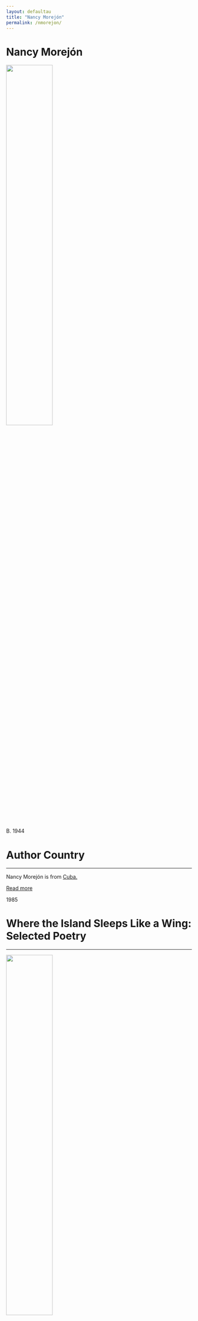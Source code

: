```yaml
---
layout: defaultau
title: "Nancy Morejón"
permalink: /nmorejon/
---
```

<!-- partial:index.partial.html -->
<div class="content">
     <h1>Nancy Morejón</h1>
    <div class="quote">
        <div><img src="https://encrypted-tbn1.gstatic.com/images?q=tbn:ANd9GcSA3mMJNy7IhoBW8pBrZohfDpWDO00ywSfcK864vxKlv2wt7UjF" height="50%" width = "50%" class="logo"></div>
    </div>
    <div class="timeline">
        <div style="padding-bottom:100px;"></div>
        <div class="block">
             <div class="date right"><p class="right"> B. 1944 </p></div>
            <div class="dot"></div>
            <div class="left first">
            <div class="author_country">
                <h1>Author Country</h1><hr>
          <div class="aclocation">  <p>Nancy Morejón is from <a href="{{ site.baseurl }}/14">Cuba.</a></p></div>
              <div class="acreadmore">  <a href="https://en.wikipedia.org/wiki/Nancy_Morej%C3%B3n" target="_blank">Read more</a></div>
            </div>
            </div>
        <div class="block">
            <div class="date left"><p class="left">1985</p></div>
            <div class="dot"></div>
            <div class="right">
                <h1>Where the Island Sleeps Like a Wing: Selected Poetry</h1><hr>
                <p><img src="https://m.media-amazon.com/images/I/51FNIqxT04L._SY291_BO1,204,203,200_QL40_FMwebp_.jpg" height="50%" width = "50%"></p>
                <p>
                Language: English<br/>
                Publisher: The Black Scholar Press<br/>
                Pub_location: San Francisco, CA, United States<br/>
                Genre: Poetry Collection<br/>
                Length: 92<br/>                   </p>
            </div>
        </div>
       <div class="block">
            <div class="date left"><p class="left">2002</p></div>
            <div class="dot"></div>
            <div class="right">
                <h1>Looking Within/Mirar adentro: Selected Poems/Poemas escogidos, 1954-2000</h1><hr>
                <p><img src="https://m.media-amazon.com/images/I/51TRbTku6lL._SY291_BO1,204,203,200_QL40_FMwebp_.jpg" height="50%" width = "50%"></p>
                <p>
                Language: English<br/>
                Publisher: Wayne State University Press<br/>
                Pub_location: Detroit, MI, United States<br/>
                Genre: Poetry Collection<br/>
                Length: 376<br/>                   </p>
            </div>
        </div>
       <div class="block">
            <div class="date left"><p class="left">2004</p></div>
            <div class="dot"></div>
            <div class="right">
                <h1>Black Woman And Other Poems/Mujer Negra Y Otros Poemas</h1><hr>
                <p><img src="https://m.media-amazon.com/images/I/51H6E8VDWGL._SX296_BO1,204,203,200_.jpg" height="50%" width = "50%"></p>
                <p>
                Language: English<br/>
                Publisher: Mango Publishing<br/>
                Pub_location: London, England<br/>
                Genre: Poetry Collection<br/>
                Length: 243<br/>                   </p>
            </div>
        </div>
       <div class="block">
            <div class="date left"><p class="left">2005</p></div>
            <div class="dot"></div>
            <div class="right">
                <h1>Letters-Of-Love-Hope</h1><hr>
                <p><img src="https://encrypted-tbn0.gstatic.com/images?q=tbn:ANd9GcTmQE3viK6_LwaCNhLUJhATY4uZtMZHI4INLDRV9m57Q320NiZt" height="50%" width = "50%"></p>
                <p>
                Language: English<br/>
                Publisher: Ocean Press<br/>
                Pub_location: North Melbourne, Australia<br/>
                Genre: Nonfiction Book<br/>
                Length: 190<br/>                   </p>
            </div>
        </div>
<div class="block">
            <div class="date left"><p class="left">2012</p></div>
            <div class="dot"></div>
            <div class="right">
                <h1>Richard Trajo Su Flauta Y Otros Poemas: Antología Poética</h1><hr>
                <p><img src="https://m.media-amazon.com/images/I/41r-ir3WIYL._SX309_BO1,204,203,200_.jpg" height="50%" width = "50%"></p>
                <p>
                Language: Spanish<br/>
                Publisher: VISOR LIBROS, S.L.<br/>
                Pub_location: Madrid, Spain<br/>
                Genre: Anthology<br/>
                Length: 132<br/>                   </p>
            </div>
        </div>
       <div class="block">
            <div class="date left"><p class="left">2014</p></div>
            <div class="dot"></div>
            <div class="right">
                <h1>Homing Instincts/Querencias</h1><hr>
                <p><img src="https://m.media-amazon.com/images/I/51l9D6K4aYL._SY291_BO1,204,203,200_QL40_FMwebp_.jpg" height="50%" width = "50%"></p>
                <p>
                Language: English<br/>
                Publisher: Cubanabooks<br/>
                Pub_location: Chico, CA, United States<br/>
                Genre: Poetry Collection<br/>
                Length: 117<br/>                   </p>
            </div>
        </div>
       <div class="block">
            <div class="date left"><p class="left">2017</p></div>
            <div class="dot"></div>
            <div class="right">
                <h1>Rogelio Martínez Furé : ¿Juglar O Griot?.Ensayo.</h1><hr>
                <p><img src="https://m.media-amazon.com/images/I/51x6+ALqTTL._SX373_BO1,204,203,200_.jpg" height="50%" width = "50%"></p>
                <p>
                Language: Spanish<br/>
                Publisher: Coleccion sur<br/>
                Pub_location: Havana, Cuba<br/>
                Genre: Essay<br/>
                Length: 40<br/>                   </p>
            </div>
        </div>
       <div class="block">
            <div class="date left"><p class="left">2020</p></div>
            <div class="dot"></div>
            <div class="right">
                <h1>Before A Mirror, The City</h1><hr>
                <p><img src="https://encrypted-tbn1.gstatic.com/images?q=tbn:ANd9GcQuGxWA96gQhtibKboHCbRo2fwR-y1klFCBZHvyg4TU_fxE1mtu" height="50%" width = "50%"></p>
                <p>
                Language: English<br/>
                Publisher: White Pine Press<br/>
                Pub_location: Buffalo, NY, United States<br/>
                Genre: Poetry Collection<br/>
                Length: 120<br/>                   </p>
            </div>
        </div>
      <div class="block">
            <div class="date left"><p class="left">2020</p></div>
            <div class="dot"></div>
            <div class="right">
                <h1>Augen</h1><hr>
                <p><img src="https://media.s-bol.com/MJO1WLBNkgNR/845x1200.jpg" height="50%" width = "50%"></p>
                <p>
                Language: German<br/>
                Publisher: Books on Demand<br/>
                Pub_location: Norderstedt, Germany<br/>
                Genre: Poetry Collection<br/>
                Length: 81<br/>                   </p>
            </div>
        </div>
       <div class="block">
            <div class="date left"><p class="left">2020</p></div>
            <div class="dot"></div>
            <div class="right">
                <h1>Ruhmreiche Landschaft</h1><hr>
                <p><img src="https://m.media-amazon.com/images/I/81GjVUOd2hL._AC_UY218_.jpg" height="50%" width = "50%"></p>
                <p>
                Language: German<br/>
                Publisher: Books on Demand<br/>
                Pub_location: Norderstedt, Germany<br/>
                Genre: Fiction (Short Story Collection)<br/>
                Length: 70<br/>                   </p>
            </div>
        </div>
       <div class="block">
            <div class="date left"><p class="left">2021</p></div>
            <div class="dot"></div>
            <div class="right">
                <h1>Wilde Kohlen</h1><hr>
                <p><img src="https://bilder.buecher.de/produkte/61/61206/61206700n.jpg" height="50%" width = "50%"></p>
                <p>
                Language: German<br/>
                Publisher: Wissenschaftlicher Verlag Berlin<br/>
                Pub_location: Berlin, Germany<br/>
                Genre: Poetry Collection<br/>
                Length: 112<br/>                   </p>
            </div>
        </div>
  <!-- partial -->
<script src='https://cdnjs.cloudflare.com/ajax/libs/jquery/3.1.1/jquery.min.js'></script><script  src="{{ site.baseurl }}/assets/js/authorscript.js"></script>